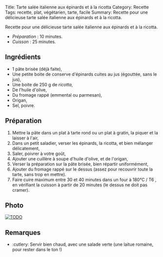 Title: Tarte salée italienne aux épinards et à la ricotta
Category: Recette
Tags: recette, plat, végétarien, tarte, facile
Summary: Recette pour une délicieuse tarte salée italienne aux épinards et à la ricotta.

Recette pour une délicieuse tarte salée italienne aux épinards et à la ricotta.

- *Préparation* : 10 minutes.
- *Cuisson* : 25 minutes.

## Ingrédients
- 1 pâte brisée (déjà faite),
- Une petite boite de conserve d'épinards cuites au jus (égouttée, sans le jus),
- Une boite de 250 g de *ricotta*,
- De l'huile d'olive,
- Du fromage rappé (emmental ou parmesan),
- Origan,
- Sel, poivre.

## Préparation
1. Mettre la pâte dans un plat à tarte rond ou un plat à gratin, la piquer et la laisser à l'air,
2. Dans un petit saladier, verser les épinards, la ricotta, et bien mélanger délicatement,
3. Saler, poivrer à votre goût,
4. Ajouter une cuillère à soupe d'huile d'olive, et de l'origan,
5. Verser la préparation sur la pâte brisée, bien répartir uniformément,
6. Ajouter du fromage rappé sur le dessus (assez pour recouvrir toute la tarte, sans trop en mettre).
7. Faire cuire maximum entre 30 et 40 minutes dans un four à 180°C / T6 <i class="fa fa-thermometer-full" aria-hidden="true"></i>, en vérifiant la cuisson à partir de 20 minutes (le dessus ne doit pas cramer).

## Photo
[![TODO]({static}images/blank.png)](#)

## Remarques
- :cutlery: Servir bien chaud, avec une salade verte (une laitue romaine, pour rester dans le ton !)
